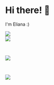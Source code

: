 
# Hi there! 🍰

I'm Eliana :)

<a href="https://github.com/Elianabean">

  <img align="center" src="https://github-readme-streak-stats.herokuapp.com/?user=Elianabean&theme=material-palenight" />

</a>
<br>

<a href="https://github.com/Elianabean">

  <img align="center" src="https://github-readme-stats.vercel.app/api?username=Elianabean&show_icons=true&theme=material-palenight" />

</a><br>

<a href="https://github.com/Elianabean">

  <img align="center" src="https://github-readme-stats.vercel.app/api/top-langs/?username=Elianabean&layout=compact&theme=material-palenight" />

</a><br>

<img src="https://github.com/Elianabean/Elianabean/blob/main/test1.gif"/>

